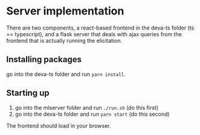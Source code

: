 # Server implementation

There are two components, a react-based frontend in the deva-ts folder (ts ==
typescript), and a flask server that deals with ajax queries from the frontend
that is actually running the elicitation.

## Installing packages

go into the deva-ts folder and run `yarn install`.

## Starting up

1. go into the mlserver folder and run `./run.sh` (do this first)
2. go into the deva-ts folder and run `yarn start` (do this second)

The frontend should load in your browser.

